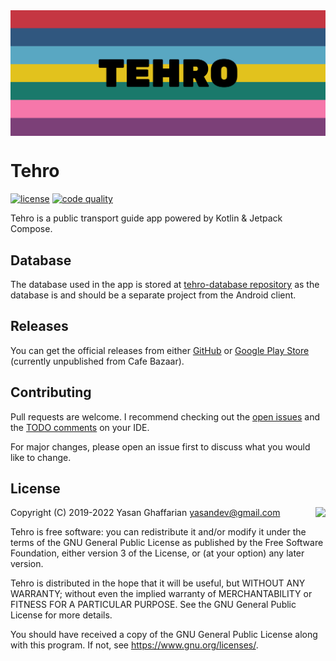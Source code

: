 <img align="center" src="https://github.com/yasandev/tehro-branding/raw/main/PROMO.png">

# Tehro

[![license](https://img.shields.io/github/license/yasandev/tehro-android)](https://github.com/yasandev/tehro-android/blob/main/LICENSE)
[![code quality](https://img.shields.io/codacy/grade/abe344aa3a7a4b0b87673ccccfae1c51)](https://app.codacy.com/gh/yasandev/tehro-android/dashboard?utm_source=github.com&utm_medium=referral&utm_content=yasandev/tehro-android&utm_campaign=Badge_Grade)

Tehro is a public transport guide app powered by Kotlin & Jetpack Compose.

## Database

The database used in the app is stored at [tehro-database repository](https://github.com/yasandev/tehro-database) as the database is and should be a separate project from the Android client.

## Releases

You can get the official releases from either [GitHub](https://github.com/yasandev/tehro-android/releases) or [Google Play Store](https://play.google.com/store/apps/details?id=dev.yasan.metro) (currently unpublished from Cafe Bazaar).

## Contributing

Pull requests are welcome. I recommend checking out the [open issues](https://github.com/yasandev/tehro-android/issues) and the [TODO comments](https://www.jetbrains.com/help/idea/using-todo.html) on your IDE.

For major changes, please open an issue first to discuss what you would like to change.

## License

<img align="right" src="https://www.gnu.org/graphics/gplv3-88x31.png">

  Copyright (C) 2019-2022 Yasan Ghaffarian <yasandev@gmail.com>

  Tehro is free software: you can redistribute it and/or modify
  it under the terms of the GNU General Public License as published by the
  Free Software Foundation, either version 3 of the License, or (at your
  option) any later version.

  Tehro is distributed in the hope that it will be useful, but
  WITHOUT ANY WARRANTY; without even the implied warranty of MERCHANTABILITY
  or FITNESS FOR A PARTICULAR PURPOSE. See the GNU General Public License for
  more details.

  You should have received a copy of the GNU General Public License along
  with this program. If not, see <https://www.gnu.org/licenses/>.
